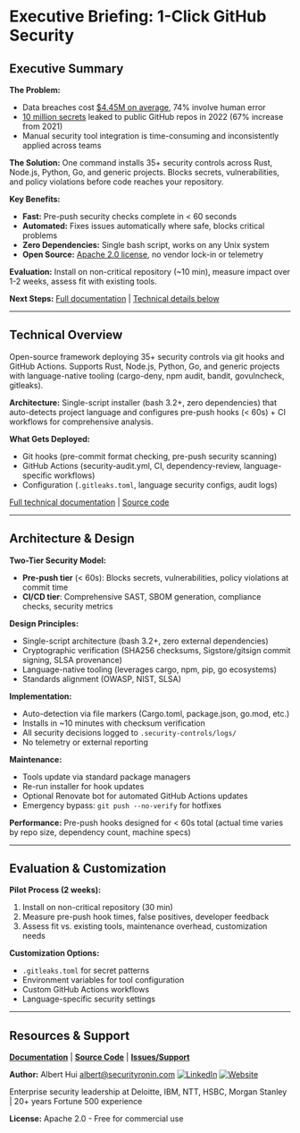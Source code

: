 # Executive Briefing: 1-Click GitHub Security

## Executive Summary

**The Problem:**
- Data breaches cost [$4.45M on average](https://www.ibm.com/reports/data-breach), 74% involve human error
- [10 million secrets](https://www.gitguardian.com/state-of-secrets-sprawl-report-2023) leaked to public GitHub repos in 2022 (67% increase from 2021)
- Manual security tool integration is time-consuming and inconsistently applied across teams

**The Solution:**
One command installs 35+ security controls across Rust, Node.js, Python, Go, and generic projects. Blocks secrets, vulnerabilities, and policy violations before code reaches your repository.

**Key Benefits:**
- **Fast:** Pre-push security checks complete in < 60 seconds
- **Automated:** Fixes issues automatically where safe, blocks critical problems
- **Zero Dependencies:** Single bash script, works on any Unix system
- **Open Source:** [Apache 2.0 license](https://github.com/h4x0r/1-click-github-sec), no vendor lock-in or telemetry

**Evaluation:** Install on non-critical repository (~10 min), measure impact over 1-2 weeks, assess fit with existing tools.

**Next Steps:** [Full documentation](https://h4x0r.github.io/1-click-github-sec/) | [Technical details below](#what-it-is)

---

## Technical Overview

Open-source framework deploying 35+ security controls via git hooks and GitHub Actions. Supports Rust, Node.js, Python, Go, and generic projects with language-native tooling (cargo-deny, npm audit, bandit, govulncheck, gitleaks).

**Architecture:** Single-script installer (bash 3.2+, zero dependencies) that auto-detects project language and configures pre-push hooks (< 60s) + CI workflows for comprehensive analysis.

**What Gets Deployed:**
- Git hooks (pre-commit format checking, pre-push security scanning)
- GitHub Actions (security-audit.yml, CI, dependency-review, language-specific workflows)
- Configuration (`.gitleaks.toml`, language security configs, audit logs)

[Full technical documentation](https://h4x0r.github.io/1-click-github-sec/) | [Source code](https://github.com/h4x0r/1-click-github-sec)

---

## Architecture & Design

**Two-Tier Security Model:**
- **Pre-push tier** (< 60s): Blocks secrets, vulnerabilities, policy violations at commit time
- **CI/CD tier**: Comprehensive SAST, SBOM generation, compliance checks, security metrics

**Design Principles:**
- Single-script architecture (bash 3.2+, zero external dependencies)
- Cryptographic verification (SHA256 checksums, Sigstore/gitsign commit signing, SLSA provenance)
- Language-native tooling (leverages cargo, npm, pip, go ecosystems)
- Standards alignment (OWASP, NIST, SLSA)

**Implementation:**
- Auto-detection via file markers (Cargo.toml, package.json, go.mod, etc.)
- Installs in ~10 minutes with checksum verification
- All security decisions logged to `.security-controls/logs/`
- No telemetry or external reporting

**Maintenance:**
- Tools update via standard package managers
- Re-run installer for hook updates
- Optional Renovate bot for automated GitHub Actions updates
- Emergency bypass: `git push --no-verify` for hotfixes

**Performance:**
Pre-push hooks designed for < 60s total (actual time varies by repo size, dependency count, machine specs)

---

## Evaluation & Customization

**Pilot Process (2 weeks):**
1. Install on non-critical repository (30 min)
2. Measure pre-push hook times, false positives, developer feedback
3. Assess fit vs. existing tools, maintenance overhead, customization needs

**Customization Options:**
- `.gitleaks.toml` for secret patterns
- Environment variables for tool configuration
- Custom GitHub Actions workflows
- Language-specific security settings

---

## Resources & Support

**[Documentation](https://h4x0r.github.io/1-click-github-sec/)** | **[Source Code](https://github.com/h4x0r/1-click-github-sec)** | **[Issues/Support](https://github.com/h4x0r/1-click-github-sec/issues)**

**Author:** Albert Hui <albert@securityronin.com> [![LinkedIn](https://img.shields.io/badge/LinkedIn-0077B5?style=flat-square&logo=linkedin&logoColor=white)](https://www.linkedin.com/in/alberthui) [![Website](https://img.shields.io/badge/Website-4285F4?style=flat-square&logo=google-chrome&logoColor=white)](https://www.securityronin.com/)

Enterprise security leadership at Deloitte, IBM, NTT, HSBC, Morgan Stanley | 20+ years Fortune 500 experience

**License:** Apache 2.0 - Free for commercial use